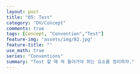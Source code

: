 ```yaml
---
layout: post
title: "05: Test"
category: "DV/Concept"
comments: true
tags: [Concept, "Convention","Test"]
feature-img: "assets/img/82.jpg"
feature-title: ""
use_math: true
series: "Conventions"
summary: "Test 할 때 꼭 들어가야 하는 요소를 정리하자."
---
```


